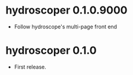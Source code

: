 # hydroscoper 0.1.0.9000

* Follow hydroscope's multi-page front end

# hydroscoper 0.1.0

* First release.



